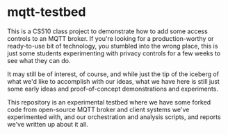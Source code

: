 # mqtt-testbed
This is a CS510 class project to demonstrate how to add some access controls to an MQTT broker.
If you're looking for a production-worthy or ready-to-use bit of technology, you stumbled into the
wrong place, this is just some students experimenting with privacy controls for a few weeks to
see what they can do.

It may still be of interest, of course, and while just the tip of the iceberg of what we'd like
to accomplish with our ideas, what we have here is still just some early ideas and proof-of-concept
demonstrations and experiments.

This repository is an experimental testbed where we have some forked code from open-source MQTT broker and client
systems we've experimented with, and our orchestration and analysis scripts, and reports we've written up about it all.
